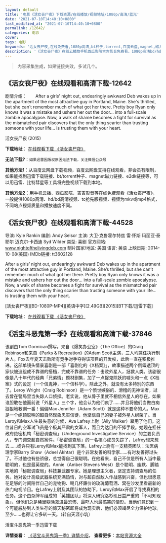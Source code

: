 ```yaml
---
layout: default
title: '电影《活女丧尸夜》下载资源/在线播放/视频地址/1080p/高清/蓝光'
date: "2021-07-10T14:40:10+0800"
last_modified_at: "2021-07-10T14:40:10+0800"
permalink: /12642/
categories: 电影
cover:
tags: 电影
keywords: '活女丧尸夜,在线免费看,1080p高清,bt种子,torrent,百度云盘,magnet,磁力链,迅雷下载资源'
description: '《活女丧尸夜》在线云播放手机西瓜影院吉吉影音免费看，1080p高清bd/hd未删减完整版和tc抢先枪版，mkv/mp4格式，附带bt/torrent种子、magnet/磁力链、百度云盘、网盘资源迅雷下载链接'
---
```


>内容采集生成，如果链接失效，多试几个。


## 《活女丧尸夜》在线观看和高清下载-12642

剧情介绍：　　After a girls' night out, endearingly awkward Deb wakes up in the apartment of the most attractive guy in Portland, Maine. She's thrilled, but she can't remember much of what got her there. Pretty boy Ryan only knows it was a mistake and ushers her out the door... into a full-scale zombie apocalypse. Now, a walk of shame becomes a fight for survival as the mismatched pair discovers that the only thing scarier than trusting someone with your life... is trusting them with your heart.


活女丧尸夜 (2015)

**下载地址**： [在线观看下载 《活女丧尸夜》](https://www.btbtdy.me/btdy/dy5456.html) 


**无法下载?**：`如果迅雷因版权原因无法下载，关注微信公众号 `

**其他方法1**：从百度云网盘下载视频，百度云网盘支持在线观看，非会员有限制，如果能找到迅雷下载链接、bt/torrent种子、magnet磁力链接、e2dk链接等，可以用迅雷、比特彗星等工具将完整视频下载到本地。

**其他方法2**：用手机云播、西瓜影院、吉吉影音等在线免费观看《活女丧尸夜》，一般提供1080p高清、hd/bd高清视频、tc抢先版视频，视频为mkv或mp4格式，不同站点视频质量和播放速度不同。


## 《活女丧尸夜》在线观看和高清下载-44528

导演: Kyle Rankin 编剧: Andy Selsor 主演: 大卫·克鲁霍尔特兹 雷·怀斯 玛丽亚·泰耶尔 迈克尔·卡西迪 Syd Wilder 类型: 喜剧 官方网站: www.nightofthelivingdeb.com 制片国家/地区: 美国 语言: 英语 上映日期: 2014-10-08(美国) IMDb链接: tt3602128

After a girls’ night out, endearingly awkward Deb wakes up in the apartment of the most attractive guy in Portland, Maine. She’s thrilled, but she can’t remember much of what got her there. Pretty boy Ryan only knows it was a mistake and ushers her out the door… into a full-scale zombie apocalypse. Now, a walk of shame becomes a fight for survival as the mismatched pair discovers that the only thing scarier than trusting someone with your life… is trusting them with your heart.


[活女丧尸夜][BD-1080P-MP4][英语中字][2.49GB][2015][BT下载/迅雷下载]

**下载地址**： [在线观看下载 《活女丧尸夜》](https://www.btdx8.com/torrent/night_of_the_living_deb_2015.html) 


## 《活宝斗恶鬼第一季》在线观看和高清下载-37846

该剧由Tom Gormican撰写，来自《爆笑办公室》（The Office）的Craig Robinson和来自《Parks & Recreation》的Adam Scott主演，三人均兼任执行制片人。Fox去年夏天击败所有竞争对手夺得该项目的开发权，此后一直在积极推进。这部单镜头情景喜剧是一部「喜剧化的《X档案》」，故事描述两个倒霉透顶的家伙被迫组成不靠谱的搭档，完成不靠谱的任务：击败外星人，拯救人类。该剧很像是八十年代的经典「兄弟情」题材剧集，加了一点捉鬼除妖的噱头和一点《X档案》式的设定（一个信鬼神，一个信科学）。除此之外，就没有太多特别的东西了。Leroy Wright（Craig Robinson）是一个愤世嫉俗的、滑稽的无神论者，过去曾在警局里当失踪人口侦探。老实说，他从骨子里就不相信外星人的存在。如果谁胆敢在他面前说「外星人」三个字，他会认为他们疯了……并且将他们当做白痴狠狠地教训一番！偏偏Max Jennifer（Adam Scott）就是这种不要命的人。Max是一个绝顶聪明的超自然现象忠实信徒，他坚信自己的妻子被外星人绑架了。当Leroy和Max人生最失意的时候，Ava Lafrey上尉（Ally Walker）雇用了他们。这位昔日的空军试飞员是个极其严肃的女军人，而且为达目的不择手段。她现在担任政府绝密机构「秘密调查局」（Underground Investigative Service）的主要负责人，专门调查超自然案件。「秘密调查局」的一名核心成员失踪了，Lafrey想来想去……或许只有Leroy和Max能找到其下落。Lafrey上尉有一支精英团队：法医病理学家Barry Shaw（Adeel Akhtar）是个非常友善的科学家……有时友善得过头了。不过他也有些骄傲，总觉得自己很聪明。在他看来，自己不仅是所有人当中最聪明的，也是最英俊的。Annie（Amber Stevens West）是个聪明、幽默、脚踏实地的「秘密调查局」科技兼武器专家。她是理想主义者，坚定支持调查局的任务。她对设计高级武器系统充满热情，对与超自然敌人作战感到兴奋，但也很愿意花足够的时间陪伴自己的宠物狗、喝几杯廉价的玫瑰葡萄酒、窝在沙发里看最新的热门电视节目。在Lafrey上尉及其团队的协助下，Leroy和Max开启了寻找真相的任务。这个由杂牌军组成的「英雄团队」将深入研究洛杉矶日益严重的「不可知现象」，但他们总是稀里糊涂栽进最恐怖、最吓人也最搞笑的情形。当他们意识到一个可能威胁到人类生存的惊天秘密即将成为现实后，他们必须竭尽全力保护地球。至少……也得让它多转一天。（转自天涯小筑）


活宝斗恶鬼第一季迅雷下载

**详情查看**： [《活宝斗恶鬼第一季》详情介绍](/movie/37846/)， **查看更多**：[本站资源大全](/movie/t/all/)


